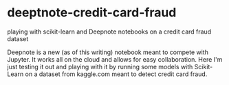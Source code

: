 # deeptnote-credit-card-fraud
playing with scikit-learn and Deepnote notebooks on a credit card fraud dataset

Deepnote is a new (as of this writing) notebook meant to compete with Jupyter. It works all on the cloud and allows for easy 
collaboration. Here I'm just testing it out and playing with it by running some models with Scikit-Learn on a dataset 
from kaggle.com meant to detect credit card fraud. 
